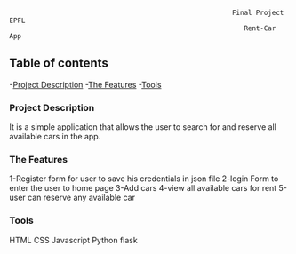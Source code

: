 
                                                            Final Project EPFL
                                                               Rent-Car App


## Table of contents
-[Project Description](#project-description)
-[The Features](#the-features)
-[Tools](#tools)

### Project Description

It is a simple application that allows the user to search for and reserve all available cars in the app.

### The Features

1-Register form for user to save his credentials in json file 
2-login Form to enter the user to home page
3-Add cars 
4-view all available cars for rent
5-user can reserve any available car

### Tools

HTML
CSS
Javascript
Python
flask 


